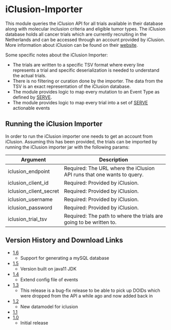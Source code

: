 # iClusion-Importer

This module queries the iClusion API for all trials available in their database along with molecular inclusion criteria and eligible tumor types.
The iClusion database holds all cancer trials which are currently recruiting in the Netherlands and can be accessed through an account provided by iClusion.
More information about iClusion can be found on their [website](https://iclusion.org). 

Some specific notes about the iClusion Importer:
 * The trials are written to a specific TSV format where every line represents a trial and specific deserialization is needed to understand the actual trials.
 * There is no filtering or curation done by the importer. The data from the TSV is an exact representation of the iClusion database.
 * The module provides logic to map every mutation to an Event Type as defined by [SERVE](../algo/README.md).
 * The module provides logic to map every trial into a set of [SERVE](../algo/README.md) actionable events

## Running the iClusion Importer

In order to run the iClusion importer one needs to get an account from iClusion. 
Assuming this has been provided, the trials can be imported by running the iClusion importer jar with the following params:
  
Argument  | Description
---|---
iclusion_endpoint | Required: The URL where the iClusion API runs that one wants to query.
iclusion_client_id | Required: Provided by iClusion.
iclusion_client_secret | Required: Provided by iClusion.
iclusion_username | Required: Provided by iClusion.
iclusion_password | Required: Provided by iClusion.
iclusion_trial_tsv | Required: The path to where the trials are going to be written to.

## Version History and Download Links
- [1.6](https://github.com/hartwigmedical/hmftools/releases/tag/iclusion-importer-v1.6)
  - Support for generating a mySQL database
- [1.5](https://github.com/hartwigmedical/hmftools/releases/tag/iclusion-importer-v1.5)
  - Version built on java11 JDK
- [1.4](https://github.com/hartwigmedical/hmftools/releases/tag/iclusion-importer-v1.4)
  - Extend config file of events
- [1.3](https://github.com/hartwigmedical/hmftools/releases/tag/iclusion-importer-v1.3)
  - This release is a bug-fix release to be able to pick up DOIDs which were dropped from the API a while ago and now added back in
- [1.2](https://github.com/hartwigmedical/hmftools/releases/tag/iclusion-importer-v1.2)
  - New datamodel for iclusion
- [1.1](https://github.com/hartwigmedical/hmftools/releases/tag/iclusion-importer-v1.1)
- [1.0](https://github.com/hartwigmedical/hmftools/releases/tag/iclusion-importer-v1.0)
  - Initial release 

